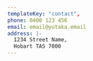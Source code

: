 ```yaml
---
templateKey: "contact",
phone: 0400 123 456
email: email@yutaka.email
address: |-
  1234 Street Name,
  Hobart TAS 7000
---
```

